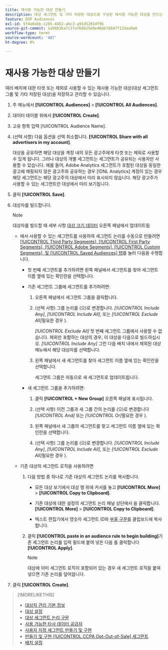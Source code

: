 ```yaml
---
title: 재사용 가능한 대상 만들기
description: 대상 세그먼트 및 기타 저장된 대상으로 구성된 재사용 가능한 대상을 만드는 방법을 알아봅니다.
feature: DSP Audiences
exl-id: 5f4a0abb-c285-4452-a6c3-a91d5281df9b
source-git-commit: 1a98b3ba7c37a768825e9e48db7d847f12daa9a0
workflow-type: tm+mt
source-wordcount: '487'
ht-degree: 0%

---
```


# 재사용 가능한 대상 만들기

<!-- "Saved audience" is used in UI (where?), but "saved" is a state, not a type. "Reusable audience" sounds better in a description. "Audience template" isn't right, either, since it implies you can edit it on the fly to create a new, different audience. Some other term? -->

여러 배치에 대한 타겟 또는 제외로 사용할 수 있는 재사용 가능한 대상(대상 세그먼트 그룹 및 기타 저장된 대상)을 저장하고 관리할 수 있습니다.

1. 주 메뉴에서 **[!UICONTROL Audiences]** > **[!UICONTROL All Audiences]**.

1. 데이터 테이블 위에서 **[!UICONTROL Create]**.

1. 고유 항목 입력 [!UICONTROL Audience Name].

1. (선택 사항) 다음 옵션을 선택 취소합니다. **[!UICONTROL Share with all advertisers in my account]**.

   대상을 공유하면 해당 대상을 계정 내의 모든 광고주에게 타겟 또는 제외로 사용할 수 있게 됩니다. 그러나 대상의 개별 세그먼트는 세그먼트가 공유되는 사용자만 사용할 수 있습니다. 예를 들어, Adobe Analytics 세그먼트가 포함된 대상을 동일한 광고에 매핑되지 않은 광고주와 공유하는 경우 [!DNL Analytics] 계정이 있는 경우 해당 세그먼트는 해당 광고주의 대상에서 미리 표시되지 않습니다. 해당 광고주가 사용할 수 있는 세그먼트만 대상에서 미리 보기됩니다.

1. 클릭 **[!UICONTROL Save]**.

1. 대상자를 빌드합니다.

   >[!NOTE]
   >
   >대상자를 빌드할 때 세부 사항 [대상 크기 데이터](audience-about.md) 오른쪽 패널에서 업데이트됨

   * 에서 사용할 수 있는 세그먼트를 사용하여 세그먼트 논리를 수동으로 만들려면 [[!UICONTROL Third Party Segments], [!UICONTROL First Party Segments], [!UICONTROL Adobe Segments], [!UICONTROL Custom Segments], 및 [!UICONTROL Saved Audiences] 탭](audience-settings.md)를 눌러 다음을 수행합니다.

      * 첫 번째 세그먼트를 추가하려면 왼쪽 패널에서 세그먼트를 찾아 세그먼트 이름 옆에 있는 확인란을 선택합니다.

      * 기존 세그먼트 그룹에 세그먼트를 추가하려면:

         1. 오른쪽 패널에서 세그먼트 그룹을 클릭합니다.

         1. (선택 사항) 그룹 논리를 (으)로 변경합니다. *[!UICONTROL Include Any]*, *[!UICONTROL Include All]*, 또는 *[!UICONTROL Exclude All]*&#x200B;필요한 경우 ).

            *[!UICONTROL Exclude All]* 첫 번째 세그먼트 그룹에서 사용할 수 없습니다. 제외만 포함하는 대상의 경우, 이 대상을 다음으로 빌드하십시오. *[!UICONTROL Include Any]* 그런 다음 배치 내에서 제외된 대상 메뉴에서 해당 대상자를 선택합니다.

         1. 왼쪽 패널에서 새 세그먼트를 찾아 세그먼트 이름 옆에 있는 확인란을 선택합니다.

            세그먼트 그룹은 자동으로 새 세그먼트로 업데이트됩니다.
      * 새 세그먼트 그룹을 추가하려면:

         1. 클릭 **[!UICONTROL + New Group]** 오른쪽 패널에 표시됩니다.

         1. (선택 사항) 이전 그룹과 새 그룹 간의 논리를 (으)로 변경합니다 *[!UICONTROL And]* 또는 *[!UICONTROL Or]*&#x200B;필요한 경우 ).

         1. 왼쪽 패널에서 새 그룹의 세그먼트를 찾고 세그먼트 이름 옆에 있는 확인란을 선택합니다.

         1. (선택 사항) 그룹 논리를 (으)로 변경합니다. *[!UICONTROL Include Any]*, *[!UICONTROL Include All]*, 또는 *[!UICONTROL Exclude All]*&#x200B;필요한 경우 ).
   * 기존 대상의 세그먼트 로직을 사용하려면

      1. 다음 방법 중 하나로 기존 대상의 세그먼트 논리를 복사합니다.

         * 모든 대상 보기에서 대상 행 위에 커서를 놓고 **[!UICONTROL More]** > **[!UICONTROL Copy to Clipboard]**.

         * 기존 대상에 대한 설정의 세그먼트 논리 패널 상단에서 을 클릭합니다. **[!UICONTROL More]** > **[!UICONTROL Copy to Clipboard]**.

         * 텍스트 편집기에서 영숫자 세그먼트 ID와 [부울 구문](audience-segment-logic-syntax.md)를 클립보드에 복사합니다.
      1. 클릭 **[!UICONTROL paste in an audience rule to begin building]**&#x200B;기존 세그먼트 논리를 입력 필드에 붙여 넣은 다음 를 클릭합니다 **[!UICONTROL Apply]**.

         >[!NOTE]
         >
         >대상에 이미 세그먼트 로직이 포함되어 있는 경우 새 세그먼트 로직을 붙여 넣으면 기존 논리를 덮어씁니다.




1. 클릭 **[!UICONTROL Create]**.

>[!MORELIKETHIS]
>
>* [대상자 관리 기본 정보](audience-about.md)
>* [대상 설정](audience-settings.md)
>* [대상 세그먼트 논리 구문](audience-segment-logic-syntax.md)
>* [사용 가능한 타사 데이터 공급자](third-party-data-providers.md)
>* [사용자 지정 세그먼트 만들기 및 구현](custom-segment-create.md)
>* [만들기 및 구현 [!UICONTROL CCPA Opt-Out-of-Sale] 세그먼트](ccpa-opt-out-segment-create.md)
>* [배치 설정](/help/dsp/campaign-management/placements/placement-settings.md)

